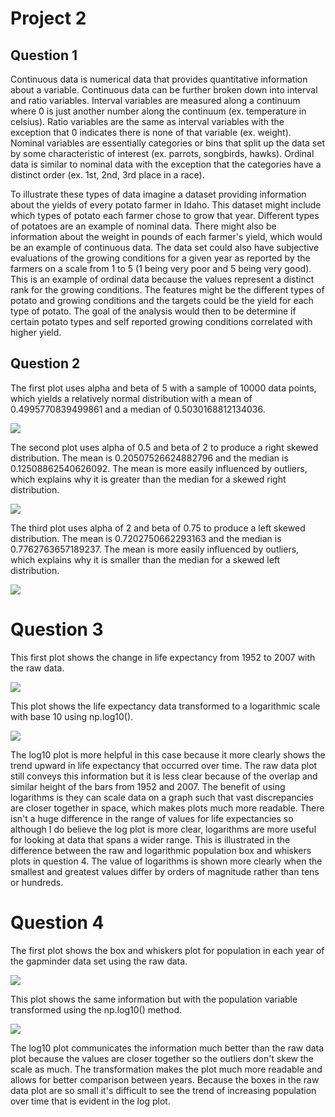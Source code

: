 # Project 2

## Question 1

Continuous data is numerical data that provides quantitative information about a variable. Continuous data can be further broken down into interval and ratio variables. Interval variables are measured along a continuum where 0 is just another number along the continuum (ex. temperature in celsius). Ratio variables are the same as interval variables with the exception that 0 indicates there is none of that variable (ex. weight). Nominal variables are essentially categories or bins that split up the data set by some characteristic of interest (ex. parrots, songbirds, hawks). Ordinal data is similar to nominal data with the exception that the categories have a distinct order (ex. 1st, 2nd, 3rd place in a race). 

To illustrate these types of data imagine a dataset providing information about the yields of every potato farmer in Idaho. This dataset might include which types of potato each farmer chose to grow that year. Different types of potatoes are an example of nominal data. There might also be information about the weight in pounds of each farmer's yield, which would be an example of continuous data. The data set could also have subjective evaluations of the growing conditions for a given year as reported by the farmers on a scale from 1 to 5 (1 being very poor and 5 being very good). This is an example of ordinal data because the values represent a distinct rank for the growing conditions. The features might be the different types of potato and growing conditions and the targets could be the yield for each type of potato. The goal of the analysis would then to be determine if certain potato types and self reported growing conditions correlated with higher yield. 


## Question 2

The first plot uses alpha and beta of 5 with a sample of 10000 data points, which yields a relatively normal distribution with a mean of 0.4995770839499861 and a median of 0.5030168812134036.

![](normal_.png)

The second plot uses alpha of 0.5 and beta of 2 to produce a right skewed distribution. The mean is 0.20507526624882796 and the median is 0.12508862540626092. The mean is more easily influenced by outliers, which explains why it is greater than the median for a skewed right distribution.

![](right_skew.png)

The third plot uses alpha of 2 and beta of 0.75 to produce a left skewed distribution. The mean is 0.7202750662293163 and the median is 0.7762763657189237. The mean is more easily influenced by outliers, which explains why it is smaller than the median for a skewed left distribution.

![](left_skew.png)

# Question 3

This first plot shows the change in life expectancy from 1952 to 2007 with the raw data. 

![](rawlifeExp.png)

This plot shows the life expectancy data transformed to a logarithmic scale with base 10 using np.log10(). 

![](loglifeExp.png)

The log10 plot is more helpful in this case because it more clearly shows the trend upward in life expectancy that occurred over time. The raw data plot still conveys this information but it is  less clear because of the overlap and similar height of the bars from 1952 and 2007. The benefit of using logarithms is they can scale data on a graph such that vast discrepancies are closer together in space, which makes plots much more readable. There isn't a huge difference in the range of values for life expectancies so although I do believe the log plot is more clear, logarithms are more useful for looking at data that spans a wider range. This is illustrated in the difference between the raw and logarithmic population box and whiskers plots in question 4. The value of logarithms is shown more clearly when the smallest and greatest values differ by orders of magnitude rather than tens or hundreds. 

# Question 4

The first plot shows the box and whiskers plot for population in each year of the gapminder data set using the raw data.

![](rawPop.png)

This plot shows the same information but with the population variable transformed using the np.log10() method.

![](logPop.png)

The log10 plot communicates the information much better than the raw data plot because the values are closer together so the outliers don't skew the scale as much. The transformation makes the plot much more readable and allows for better comparison between years. Because the boxes in the raw data plot are so small it's difficult to see the trend of increasing population over time that is evident in the log plot. 
